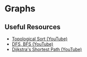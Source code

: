 # Graphs

## Useful Resources

* [Topological Sort (YouTube)](https://www.youtube.com/watch?v=eL-KzMXSXXI)
* [DFS, BFS (YouTube)](https://www.youtube.com/watch?v=LcqS6kaS5t0)
* [Dijkstra's Shortest Path (YouTube)](https://www.youtube.com/watch?v=hNaElWUyKqM)
